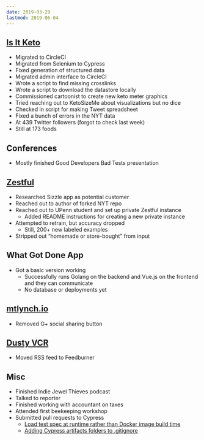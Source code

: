 ```yaml
---
date: 2019-03-29
lastmod: 2019-06-04
---
```


## [Is It Keto](https://isitketo.org)

- Migrated to CircleCI
- Migrated from Selenium to Cypress
- Fixed generation of structured data
- Migrated admin interface to CircleCI
- Wrote a script to find missing crosslinks
- Wrote a script to download the datastore locally
- Commissioned cartoonist to create new keto meter graphics
- Tried reaching out to KetoSizeMe about visualizations but no dice
- Checked in script for making Tweet spreadsheet
- Fixed a bunch of errors in the NYT data
- At 439 Twitter followers (forgot to check last week)
- Still at 173 foods

## Conferences

- Mostly finished Good Developers Bad Tests presentation

## [Zestful](https://zestfuldata.com)

- Researched Sizzle app as potential customer
- Reached out to author of forked NYT repo
- Reached out to UPenn student and set up private Zestful instance
  - Added README instructions for creating a new private instance
- Attempted to retrain, but accuracy dropped
  - Still, 200+ new labeled examples
- Stripped out “homemade or store-bought” from input

## What Got Done App

- Got a basic version working
  - Successfully runs Golang on the backend and Vue.js on the frontend and they can communicate
  - No database or deployments yet

## [mtlynch.io](https://mtlynch.io)

- Removed G+ social sharing button

## [Dusty VCR](https://dustyvcr.com)

- Moved RSS feed to Feedburner

## Misc

- Finished Indie Jewel Thieves podcast
- Talked to reporter
- Finished working with accountant on taxes
- Attended first beekeeping workshop
- Submitted pull requests to Cypress
  - [Load test spec at runtime rather than Docker image build time](https://github.com/cypress-io/cypress-example-docker-compose/pull/5)
  - [Adding Cypress artifacts folders to .gitignore](https://github.com/cypress-io/cypress-example-docker-compose/pull/4)
